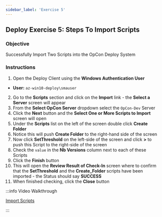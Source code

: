 ```yaml
---
sidebar_label: 'Exercise 5'
---
```


## Deploy Exercise 5: Steps To Import Scripts

### Objective

Successfully Import Two Scripts into the OpCon Deploy System

### Instructions

1.	Open the Deploy Client using the **Windows Authentication User**
  * **User:** ```az-win10-deploy\smauser```
2.	Go to the **Scripts** section and click on the **Import** link - the **Select a Server** screen will appear
3.	From the **Select OpCon Server** dropdown select the ```OpCon-Dev``` Server
4.	Click the **Next** button and the **Select One or More Scripts to Import** screen will open
5.	Under the **Scripts** list on the left of the screen double click **Create Folder**
6.	Notice this will push **Create Folder** to the right-hand side of the screen
7.	Now click **SetThreshold** on the left-side of the screen and click **>** to push this Script to the right-side of the screen
8.	Check the ```value``` in the **Nb Versions** column next to each of these Scripts
9.	Click the **Finish** button
10.	This will open the **Review Result of Check-In** screen where to confirm that  the **SetThreshold** and the **Create_Folder** scripts have been imported - the Status should say **SUCCESS**
11.	When finished checking, click the **Close** button

:::info Video Walkthrough

[Import Scripts](../static/imgdeploy/Deploy_ImportScripts.mp4)

:::